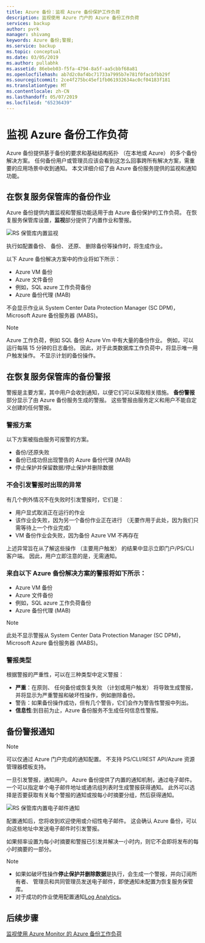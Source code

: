 ```yaml
---
title: Azure 备份：监视 Azure 备份保护工作负荷
description: 监视使用 Azure 门户的 Azure 备份工作负荷
services: backup
author: pvrk
manager: shivamg
keywords: Azure 备份;警报;
ms.service: backup
ms.topic: conceptual
ms.date: 03/05/2019
ms.author: pullabhk
ms.assetid: 86ebeb03-f5fa-4794-8a5f-aa5cbbf68a81
ms.openlocfilehash: ab7d2c0af4bc71733a7995b7e781f0facbfbb29f
ms.sourcegitcommit: 2ce4f275bc45ef1fb061932634ac0cf04183f181
ms.translationtype: MT
ms.contentlocale: zh-CN
ms.lasthandoff: 05/07/2019
ms.locfileid: "65236439"
---
```

# <a name="monitoring-azure-backup-workloads"></a>监视 Azure 备份工作负荷

Azure 备份提供基于备份的要求和基础结构拓扑 （在本地或 Azure） 的多个备份解决方案。 任何备份用户或管理员应该会看到这怎么回事跨所有解决方案，需重要的应用场景中收到通知。 本文详细介绍了由 Azure 备份服务提供的监视和通知功能。

## <a name="backup-jobs-in-recovery-services-vault"></a>在恢复服务保管库的备份作业

Azure 备份提供内置监视和警报功能适用于由 Azure 备份保护的工作负荷。 在恢复服务保管库设置，**监视**部分提供了内置作业和警报。

![RS 保管库内置监视](media/backup-azure-monitoring-laworkspace/rs-vault-inbuiltmonitoring.png)

执行如配置备份、 备份、 还原、 删除备份等操作时，将生成作业。

以下 Azure 备份解决方案中的作业将如下所示：

  - Azure VM 备份
  - Azure 文件备份
  - 例如，SQL azure 工作负荷备份
  - Azure 备份代理 (MAB)

不会显示作业从 System Center Data Protection Manager (SC DPM)，Microsoft Azure 备份服务器 (MABS)。

> [!NOTE]
> Azure 工作负荷，例如 SQL 备份 Azure Vm 中有大量的备份作业。 例如，可以运行每隔 15 分钟的日志备份。 因此，对于此类数据库工作负荷中，将显示唯一用户触发操作。 不显示计划的备份操作。

## <a name="backup-alerts-in-recovery-services-vault"></a>在恢复服务保管库的备份警报

警报是主要方案，其中用户会收到通知，以便它们可以采取相关措施。 **备份警报**部分显示了由 Azure 备份服务生成的警报。 这些警报由服务定义和用户不能自定义创建的任何警报。

### <a name="alert-scenarios"></a>警报方案
以下方案被指由服务可报警的方案。

  - 备份/还原失败
  - 备份已成功但出现警告的 Azure 备份代理 (MAB)
  - 停止保护并保留数据/停止保护并删除数据

### <a name="exceptions-when-an-alert-is-not-raised"></a>不会引发警报时出现的异常
有几个例外情况不在失败时引发警报时，它们是：

  - 用户显式取消正在运行的作业
  - 该作业会失败，因为另一个备份作业正在进行 （无要作用于此处，因为我们只需等待上一个作业完成）
  - VM 备份作业会失败，因为备份 Azure VM 不再存在

上述异常旨在从了解这些操作 （主要用户触发） 的结果中显示立即门户/PS/CLI 客户端。 因此，用户立即注意的是，无需通知。

### <a name="alerts-from-the-following-azure-backup-solutions-are-shown-here"></a>来自以下 Azure 备份解决方案的警报将如下所示：

  - Azure VM 备份
  - Azure 文件备份
  - 例如，SQL azure 工作负荷备份
  - Azure 备份代理 (MAB)

> [!NOTE]
> 此处不显示警报从 System Center Data Protection Manager (SC DPM)，Microsoft Azure 备份服务器 (MABS)。

### <a name="alert-types"></a>警报类型
根据警报的严重性，可以在三种类型中定义警报：

  - **严重**：在原则、 任何备份或恢复失败 （计划或用户触发） 将导致生成警报，并将显示为严重警报和破坏性操作，例如删除备份。
  - 警告：如果备份操作成功，但有几个警告，它们会作为警告性警报中列出。
  - **信息性**:到目前为止，Azure 备份服务不生成任何信息性警报。

## <a name="notification-for-backup-alerts"></a>备份警报通知

> [!NOTE]
> 可以仅通过 Azure 门户完成的通知配置。 不支持 PS/CLI/REST API/Azure 资源管理器模板支持。

一旦引发警报，通知用户。 Azure 备份提供了内置的通知机制，通过电子邮件。 一个可以指定单个电子邮件地址或通讯组列表时生成警报获得通知。 此外可以选择是否要获取有关每个警报的通知或按每小时摘要分组，然后获得通知。

![RS 保管库内置电子邮件通知](media/backup-azure-monitoring-laworkspace/rs-vault-inbuiltnotification.png)

配置通知后，您将收到欢迎使用或介绍性电子邮件。 这会确认 Azure 备份，可以向这些地址中发送电子邮件时引发警报。<br>

如果频率设置为每小时摘要和警报已引发并解决一小时内，则它不会即将发布的每小时摘要的一部分。

> [!NOTE]
>
> * 如果如破坏性操作**停止保护并删除数据**是执行，会生成一个警报，并向订阅所有者、 管理员和共同管理员发送电子邮件，即使通知未配置为恢复服务保管库。
> * 对于成功的作业使用配置通知[Log Analytics](backup-azure-monitoring-use-azuremonitor.md#using-log-analytics-workspace)。

## <a name="next-steps"></a>后续步骤

[监视使用 Azure Monitor 的 Azure 备份工作负荷](backup-azure-monitoring-use-azuremonitor.md)
